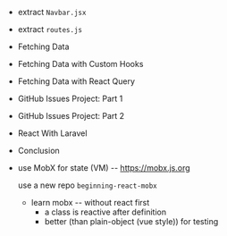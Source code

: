 - extract `Navbar.jsx`
- extract `routes.js`

- Fetching Data
- Fetching Data with Custom Hooks
- Fetching Data with React Query

- GitHub Issues Project: Part 1
- GitHub Issues Project: Part 2

- React With Laravel
- Conclusion

- use MobX for state (VM) -- https://mobx.js.org

  use a new repo `beginning-react-mobx`

  - learn mobx -- without react first
    - a class is reactive after definition
    - better (than plain-object (vue style)) for testing
